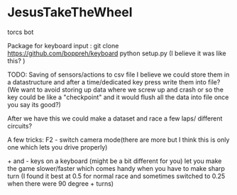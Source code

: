 # JesusTakeTheWheel
torcs bot

Package for keyboard input :
git clone https://github.com/boppreh/keyboard 
python setup.py 
(I believe it was like this? )

TODO: 
Saving of sensors/actions to csv file
I believe we could store them in a datastructure and after a time/dedicated key press write them into file?
(We want to avoid storing up data where we screw up and crash or so the key could be like a "checkpoint" and it would flush all the data into file once you say its good?)

After we have this we could make a dataset and race a few laps/ different circuits?

A few tricks:
F2 - switch camera mode(there are more but I think this is only one which lets you drive properly)

\+ and - keys on a keyboard (might be a bit different for you) let you make the game slower/faster which comes handy when you have to make sharp turn (I found it best at 0.5 for normal race and sometimes switched to 0.25 when there were 90 degree + turns)
